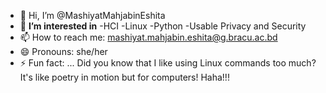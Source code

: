 - 👋 Hi, I’m @MashiyatMahjabinEshita
- 👀 **I’m interested in**
-HCI
-Linux
-Python
-Usable Privacy and Security
- 📫 How to reach me: mashiyat.mahjabin.eshita@g.bracu.ac.bd
- 😄 Pronouns: she/her
- ⚡ Fun fact: ...
  Did you know that I like using Linux commands too much? It's like poetry in motion but for computers! Haha!!!
<!---
MashiyatMahjabinEshita/MashiyatMahjabinEshita is a ✨ special ✨ repository because its `README.md` (this file) appears on your GitHub profile.
You can click the Preview link to take a look at your changes.
--->
